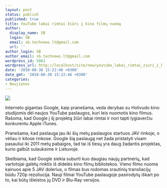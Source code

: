 ```yaml
---
layout: post
status: publish
published: true
title: YouTube labai rimtai žiūri į kino filmų nuomą
author:
  display_name: SB
  login: SB
  email: sb.technews.lt@gmail.com
  url: ''
author_login: SB
author_email: sb.technews.lt@gmail.com
wordpress_id: 5062
wordpress_url: http://localhost/site/new/youtube_labai_rimtai_ziuri_i_kino_filmu_nuoma/
date: '2010-08-30 15:22:46 +0300'
date_gmt: '2010-08-30 15:22:46 +0300'
categories:
- Naujienos
---
```

<div class="imgright"><img src="http://www.part.lt/img/85c31ca8919b588098b6377c84bdc627535.jpg"  /></div>
<p>Interneto gigantas Google, kaip pranešama, veda derybas su Holivudo kino studijomis dėl naujos YouTube paslaugos, kuri leis nuomotis kino filmus. Rašoma, kad Google į šį projektą žiūri labai rimtai ir nori tapti lygiaverčiu konkurentu Apple iTunes.</p>
<p>Pranešama, kad paslauga jau iki šių metų paslaugos startuos JAV rinkoje, o vėliau ir kitose rinkose. Google šią paslaugą net žada pristatyti visam pasauliui iki 2011 metų pabaigos, tad tai iš tiesų yra daug žadantis projektas, kurio galbūt sulauksime ir Lietuvoje.</p>
<p>Skelbiama, kad Google siekia suburti kuo daugiau naujų partnerių, kad vartotojai galėtų rinktis iš didelės kino filmų bibliotekos. Vieno filmo nuoma kainuos apie 5 JAV dolerius, o filmas bus rodomas srautinių transliacijų būdu 720p rezoliucija. Nauji filmai YouTube paslaugoje pasirodytų iškart po to, kai būtų išleistos jų DVD ir Blu-Ray versijos.<br /></p>
